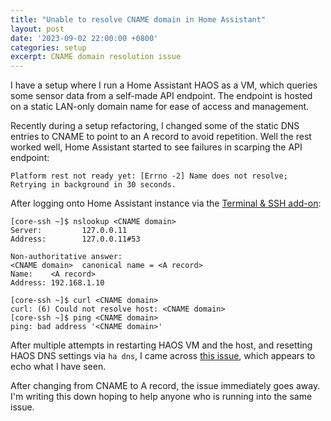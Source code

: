 ```yaml
---
title: "Unable to resolve CNAME domain in Home Assistant"
layout: post
date: '2023-09-02 22:00:00 +0800'
categories: setup
excerpt: CNAME domain resolution issue
---
```


I have a setup where I run a Home Assistant HAOS as a VM, which queries some sensor data from a self-made API endpoint. The endpoint is hosted on a static LAN-only domain name for ease of access and management.

Recently during a setup refactoring, I changed some of the static DNS entries to CNAME to point to an A record to avoid repetition. Well the rest worked well, Home Assistant started to see failures in scarping the API endpoint:

```text
Platform rest not ready yet: [Errno -2] Name does not resolve; Retrying in background in 30 seconds.
```

After logging onto Home Assistant instance via the [Terminal & SSH add-on](https://github.com/home-assistant/addons/tree/master/ssh):

```text
[core-ssh ~]$ nslookup <CNAME domain>
Server:         127.0.0.11
Address:        127.0.0.11#53

Non-authoritative answer:
<CNAME domain>  canonical name = <A record>
Name:    <A record>
Address: 192.168.1.10

[core-ssh ~]$ curl <CNAME domain>
curl: (6) Could not resolve host: <CNAME domain>
[core-ssh ~]$ ping <CNAME domain>
ping: bad address '<CNAME domain>'
```

After multiple attempts in restarting HAOS VM and the host, and resetting HAOS DNS settings via `ha dns`, I came across [this issue](https://github.com/alpinelinux/docker-alpine/issues/283), which appears to echo what I have seen.

After changing from CNAME to A record, the issue immediately goes away. I'm writing this down hoping to help anyone who is running into the same issue.
